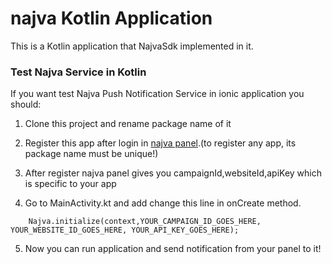 # najva Kotlin Application
This is a Kotlin application that NajvaSdk implemented in it.

### Test Najva Service in Kotlin
If you want test Najva Push Notification Service in ionic application you should:

1.  Clone this project and rename package name of it 

2.  Register this app after login in [najva panel](https://app.najva.com/accounts/login/?next=/).(to register any app, its package name must be unique!)

3.  After register najva panel gives you campaignId,websiteId,apiKey which is specific to your app

4.  Go to MainActivity.kt and add change this line in onCreate method.
```
    Najva.initialize(context,YOUR_CAMPAIGN_ID_GOES_HERE, YOUR_WEBSITE_ID_GOES_HERE, YOUR_API_KEY_GOES_HERE);
```
5.  Now you can run application and send notification from your panel to it!
